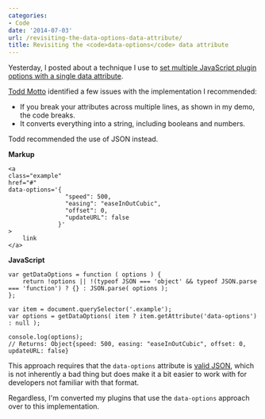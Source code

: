 ```yaml
---
categories:
- Code
date: '2014-07-03'
url: /revisiting-the-data-options-data-attribute/
title: Revisiting the <code>data-options</code> data attribute
---
```


Yesterday, I posted about a technique I use to [set multiple JavaScript plugin options with a single data attribute](/setting-multiple-javascript-plugin-options-with-a-single-data-attribute/).

[Todd Motto](http://toddmotto.com/) identified a few issues with the implementation I recommended:

* If you break your attributes across multiple lines, as shown in my demo, the code breaks.
* It converts everything into a string, including booleans and numbers.

Todd recommended the use of JSON instead.

**Markup**
```language-markup
<a
class="example"
href="#"
data-options='{
              	"speed": 500,
              	"easing": "easeInOutCubic",
              	"offset": 0,
              	"updateURL": false
              }'
>
    link
</a>
```

**JavaScript**
```language-javascript
var getDataOptions = function ( options ) {
	return !options || !(typeof JSON === 'object' && typeof JSON.parse === 'function') ? {} : JSON.parse( options );
};

var item = document.querySelector('.example');
var options = getDataOptions( item ? item.getAttribute('data-options') : null );

console.log(options);
// Returns: Object{speed: 500, easing: "easeInOutCubic", offset: 0, updateURL: false}
```

This approach requires that the `data-options` attribute is [valid JSON](http://jsonlint.com/), which is not inherently a bad thing but does make it a bit easier to work with for developers not familiar with that format.

Regardless, I'm converted my plugins that use the `data-options` approach over to this implementation.